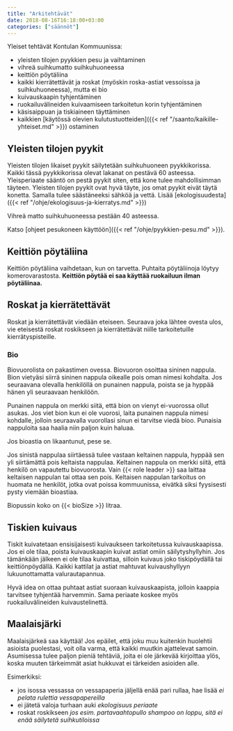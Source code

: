 ```yaml
---
title: "Arkitehtävät"
date: 2018-08-16T16:18:00+03:00
categories: ["säännöt"]
---
```

Yleiset tehtävät Kontulan Kommuunissa:

  - yleisten tilojen pyykkien pesu ja vaihtaminen
  - vihreä suihkumatto suihkuhuoneessa
  - keittiön pöytäliina
  - kaikki kierrätettävät ja roskat (myöskin roska-astiat vessoissa ja suihkuhuoneessa), mutta ei bio
  - kuivauskaapin tyhjentäminen
  - ruokailuvälineiden kuivaamiseen tarkoitetun korin tyhjentäminen
  - käsisaippuan ja tiskiaineen täyttäminen
  - kaikkien [käytössä olevien kulutustuotteiden]({{< ref "/saanto/kaikille-yhteiset.md" >}}) ostaminen

## Yleisten tilojen pyykit
Yleisten tilojen likaiset pyykit säilytetään suihkuhuoneen pyykkikorissa. Kaikki tässä pyykkikorissa olevat lakanat on pestävä 60 asteessa. Yleisperiaate sääntö on pestä pyykit siten, että kone tulee mahdollisimman täyteen. Yleisten tilojen pyykit ovat hyvä täyte, jos omat pyykit eivät täytä konetta. Samalla tulee säästäneeksi sähköä ja vettä. Lisää [ekologisuudesta]({{< ref "/ohje/ekologisuus-ja-kierratys.md" >}})

Vihreä matto suihkuhuoneessa pestään 40 asteessa.

Katso [ohjeet pesukoneen käyttöön]({{< ref "/ohje/pyykkien-pesu.md" >}}).

## Keittiön pöytäliina
Keittiön pöytäliina vaihdetaan, kun on tarvetta. Puhtaita pöytäliinoja löytyy komerovarastosta. **Keittiön pöytää ei saa käyttää ruokailuun ilman pöytäliinaa.**

## Roskat ja kierrätettävät
Roskat ja kierrätettävät viedään eteiseen. Seuraava joka lähtee ovesta ulos, vie eteisestä roskat roskikseen ja kierrätettävät niille tarkoitetuille kierrätyspisteille.

### Bio
Biovuorolista on pakastimen ovessa. Biovuoron osoittaa sininen nappula. Bion vietyäsi siirrä sininen nappula oikealle pois oman nimesi kohdalta. Jos seuraavana olevalla henkilöllä on punainen nappula, poista se ja hyppää hänen yli seuraavaan henkilöön.

Punainen nappula on merkki siitä, että bion on vienyt ei-vuorossa ollut asukas. Jos viet bion kun ei ole vuorosi, laita punainen nappula nimesi kohdalle, jolloin seuraavalla vuorollasi sinun ei tarvitse viedä bioo. Punaisia nappuloita saa haalia niin paljon kuin haluaa.

Jos bioastia on likaantunut, pese se.

Jos sinistä nappulaa siirtäessä tulee vastaan keltainen nappula, hyppää sen yli siirtämättä pois keltaista nappulaa. Keltainen nappula on merkki siitä, että henkilö on vapautettu biovuorosta. Vain {{< role leader >}} saa laittaa keltaisen nappulan tai ottaa sen pois. Keltaisen nappulan tarkoitus on huomata ne henkilöt, jotka ovat poissa kommuunissa, eivätkä siksi fyysisesti pysty viemään bioastiaa.

Biopussin koko on {{< bioSize >}} litraa.

## Tiskien kuivaus
Tiskit kuivatetaan ensisijaisesti kuivaukseen tarkoitetussa kuivauskaapissa. Jos ei ole tilaa, poista kuivauskaapin kuivat astiat omiin säilytyshyllyhin. Jos tämänkään jälkeen ei ole tilaa kuivattaa, silloin kuivaus joko tiskipöydällä tai keittiönpöydällä. Kaikki kattilat ja astiat mahtuvat kuivaushyllyyn lukuunottamatta valurautapannua.

Hyvä idea on ottaa puhtaat astiat suoraan kuivauskaapista, jolloin kaappia tarvitsee tyhjentää harvemmin. Sama periaate koskee myös ruokailuvälineiden kuivaustelinettä.

## Maalaisjärki
Maalaisjärkeä saa käyttää! Jos epäilet, että joku muu kuitenkin huolehtii asioista puolestasi, voit olla varma, että kaikki muutkin ajattelevat samoin. Asumisessa tulee paljon pieniä tehtäviä, joita ei ole järkevää kirjoittaa ylös, koska muuten tärkeimmät asiat hukkuvat ei tärkeiden asioiden alle.

Esimerkiksi:

  - jos isossa vessassa on vessapaperia jäljellä enää pari rullaa, hae lisää *ei pelata rulettia vessapapereilla*
  - ei jätetä valoja turhaan auki *ekologisuus periaate*
  - roskat roskikseen *jos esim. partavaahtopullo shampoo on loppu, sitä ei enää säilytetä suihkutiloissa*
